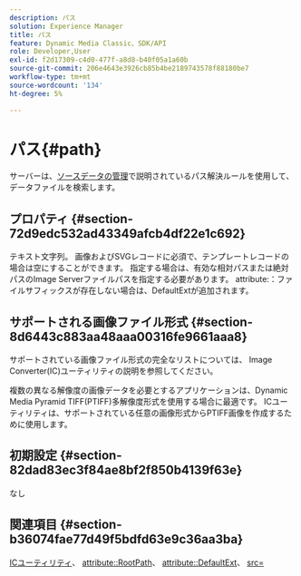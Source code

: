 ```yaml
---
description: パス
solution: Experience Manager
title: パス
feature: Dynamic Media Classic、SDK/API
role: Developer,User
exl-id: f2d17309-c4d0-477f-a8d8-b40f05a1a60b
source-git-commit: 206e4643e3926cb85b4be2189743578f88180be7
workflow-type: tm+mt
source-wordcount: '134'
ht-degree: 5%

---
```


# パス{#path}

サーバーは、[ソースデータの管理](../../../../../../is-api/image-serving-api-ref/c-configuration-and-administration/c-configuration-and-administration.md#concept-1ec4d9f0e58a430cae045761f1ff9173)で説明されているパス解決ルールを使用して、データファイルを検索します。

## プロパティ {#section-72d9edc532ad43349afcb4df22e1c692}

テキスト文字列。 画像およびSVGレコードに必須で、テンプレートレコードの場合は空にすることができます。 指定する場合は、有効な相対パスまたは絶対パスのImage Serverファイルパスを指定する必要があります。 attribute:：ファイルサフィックスが存在しない場合は、DefaultExtが追加されます。

## サポートされる画像ファイル形式 {#section-8d6443c883aa48aaa00316fe9661aaa8}

サポートされている画像ファイル形式の完全なリストについては、 Image Converter(IC)ユーティリティの説明を参照してください。

複数の異なる解像度の画像データを必要とするアプリケーションは、Dynamic Media Pyramid TIFF(PTIFF)多解像度形式を使用する場合に最適です。 ICユーティリティは、サポートされている任意の画像形式からPTIFF画像を作成するために使用します。

## 初期設定 {#section-82dad83ec3f84ae8bf2f850b4139f63e}

なし

## 関連項目 {#section-b36074fae77d49f5bdfd63e9c36aa3ba}

[ICユーティリティ](../../../../../../is-api/is-utils/utilities/r-ic.md#reference-de9f43c63a8f48f1a755ff1760af8b7b)、 [attribute::RootPath](../../../../../../is-api/image-catalog/image-serving-api-ref/c-image-catalog-reference/c-attributes-reference/r-rootpath.md#reference-17d57e5967be403b8408fa7214017494)、 [attribute::DefaultExt](../../../../../../is-api/image-catalog/image-serving-api-ref/c-image-catalog-reference/c-attributes-reference/r-defaultext.md#reference-1b96c71a253049ddaeae09892d3484a0)、 [src=](../../../../../../is-api/http-ref/image-serving-api-ref/c-http-protocol-reference/c-command-reference/r-src.md#reference-f6506637778c4c69bf106a7924a91ab1)
